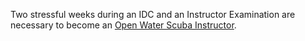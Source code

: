 Two stressful weeks during an IDC and an Instructor Examination are necessary to become an [Open Water Scuba Instructor](https://achievements.padi.com/d4f30587-c98a-49af-b743-a217d1132f43).
